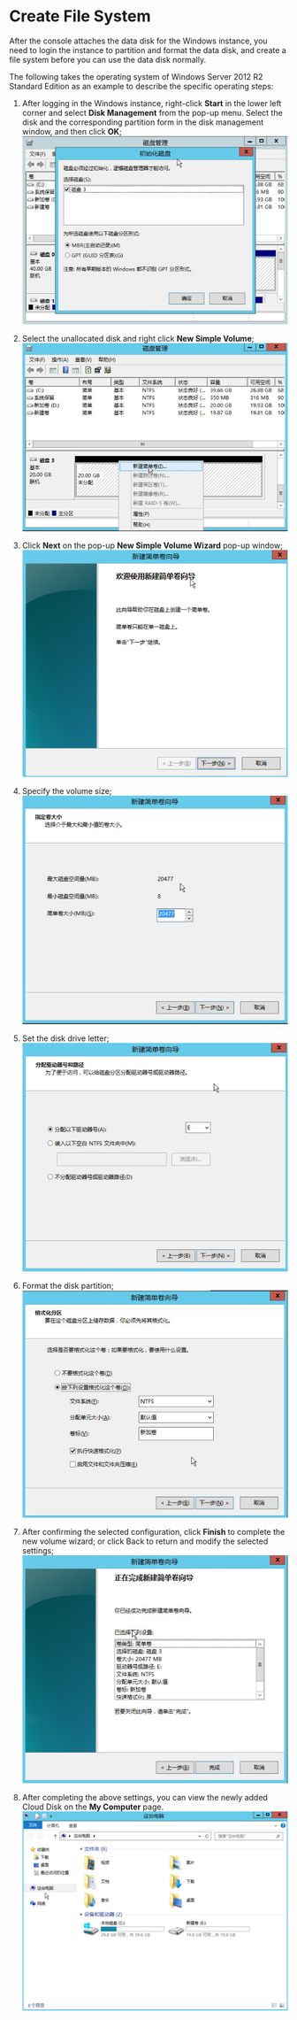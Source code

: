 # Create File System
After the console attaches the data disk for the Windows instance, you need to login the instance to partition and format the data disk, and create a file system before you can use the data disk normally.

The following takes the operating system of Windows Server 2012 R2 Standard Edition as an example to describe the specific operating steps:

1. After logging in the Windows instance, right-click **Start** in the lower left corner and select **Disk Management** from the pop-up menu. Select the disk and the corresponding partition form in the disk management window, and then click **OK**;<br>
![](../../../../image/vm/Getting-Start-Windows-FileSystem-1.png)

2. Select the unallocated disk and right click **New Simple Volume**;<br>
![](../../../../image/vm/Getting-Start-Windows-FileSystem-2.png)

3. Click **Next** on the pop-up **New Simple Volume Wizard** pop-up window;<br>
![](../../../../image/vm/Getting-Start-Windows-FileSystem-3.png)

4. Specify the volume size;<br>
![](../../../../image/vm/Getting-Start-Windows-FileSystem-4.png)

5. Set the disk drive letter;<br>
![](../../../../image/vm/Getting-Start-Windows-FileSystem-5.png)

6. Format the disk partition;<br>
![](../../../../image/vm/Getting-Start-Windows-FileSystem-6.png)

7. After confirming the selected configuration, click **Finish** to complete the new volume wizard; or click Back to return and modify the selected settings;<br>
![](../../../../image/vm/Getting-Start-Windows-FileSystem-7.png)

8. After completing the above settings, you can view the newly added Cloud Disk on the **My Computer** page.<br>
![](../../../../image/vm/Getting-Start-Windows-FileSystem-8.png)


  [1]: ./images/Getting-Start-Windows-FileSystem-1.png "Getting-Start-Windows-FileSystem-1.png"
  [2]: ./images/Getting-Start-Windows-FileSystem-2.png "Getting-Start-Windows-FileSystem-2.png"
  [3]: ./images/Getting-Start-Windows-FileSystem-3.png "Getting-Start-Windows-FileSystem-3.png"
  [4]: ./images/Getting-Start-Windows-FileSystem-4.png "Getting-Start-Windows-FileSystem-4.png"
  [5]: ./images/Getting-Start-Windows-FileSystem-5.png "Getting-Start-Windows-FileSystem-5.png"
  [6]: ./images/Getting-Start-Windows-FileSystem-6.png "Getting-Start-Windows-FileSystem-6.png"
  [7]: ./images/Getting-Start-Windows-FileSystem-7.png "Getting-Start-Windows-FileSystem-7.png"
  [8]: ./images/Getting-Start-Windows-FileSystem-8.png "Getting-Start-Windows-FileSystem-8.png"
